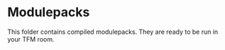 # Modulepacks

This folder contains compiled modulepacks.
They are ready to be run in your TFM room.
